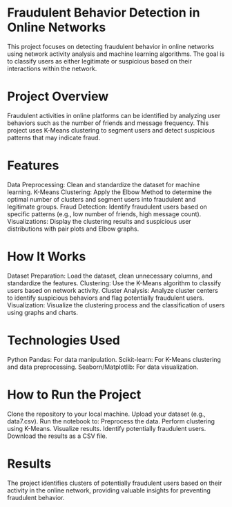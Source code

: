 # Fraudulent Behavior Detection in Online Networks
This project focuses on detecting fraudulent behavior in online networks using network activity analysis and machine learning algorithms. The goal is to classify users as either legitimate or suspicious based on their interactions within the network.

# Project Overview
Fraudulent activities in online platforms can be identified by analyzing user behaviors such as the number of friends and message frequency. This project uses K-Means clustering to segment users and detect suspicious patterns that may indicate fraud.

# Features
Data Preprocessing: Clean and standardize the dataset for machine learning.
K-Means Clustering: Apply the Elbow Method to determine the optimal number of clusters and segment users into fraudulent and legitimate groups.
Fraud Detection: Identify fraudulent users based on specific patterns (e.g., low number of friends, high message count).
Visualizations: Display the clustering results and suspicious user distributions with pair plots and Elbow graphs.

# How It Works
Dataset Preparation: Load the dataset, clean unnecessary columns, and standardize the features.
Clustering: Use the K-Means algorithm to classify users based on network activity.
Cluster Analysis: Analyze cluster centers to identify suspicious behaviors and flag potentially fraudulent users.
Visualization: Visualize the clustering process and the classification of users using graphs and charts.

# Technologies Used
Python
Pandas: For data manipulation.
Scikit-learn: For K-Means clustering and data preprocessing.
Seaborn/Matplotlib: For data visualization.

# How to Run the Project
Clone the repository to your local machine.
Upload your dataset (e.g., data7.csv).
Run the notebook to:
Preprocess the data.
Perform clustering using K-Means.
Visualize results.
Identify potentially fraudulent users.
Download the results as a CSV file.

# Results
The project identifies clusters of potentially fraudulent users based on their activity in the online network, providing valuable insights for preventing fraudulent behavior.

